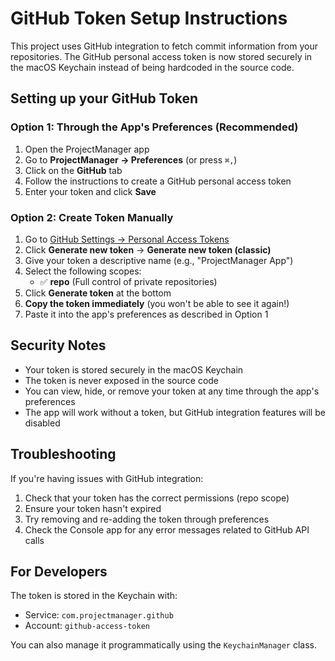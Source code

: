 # GitHub Token Setup Instructions

This project uses GitHub integration to fetch commit information from your repositories. The GitHub personal access token is now stored securely in the macOS Keychain instead of being hardcoded in the source code.

## Setting up your GitHub Token

### Option 1: Through the App's Preferences (Recommended)

1. Open the ProjectManager app
2. Go to **ProjectManager → Preferences** (or press `⌘,`)
3. Click on the **GitHub** tab
4. Follow the instructions to create a GitHub personal access token
5. Enter your token and click **Save**

### Option 2: Create Token Manually

1. Go to [GitHub Settings → Personal Access Tokens](https://github.com/settings/tokens)
2. Click **Generate new token** → **Generate new token (classic)**
3. Give your token a descriptive name (e.g., "ProjectManager App")
4. Select the following scopes:
   - ✅ **repo** (Full control of private repositories)
5. Click **Generate token** at the bottom
6. **Copy the token immediately** (you won't be able to see it again!)
7. Paste it into the app's preferences as described in Option 1

## Security Notes

- Your token is stored securely in the macOS Keychain
- The token is never exposed in the source code
- You can view, hide, or remove your token at any time through the app's preferences
- The app will work without a token, but GitHub integration features will be disabled

## Troubleshooting

If you're having issues with GitHub integration:

1. Check that your token has the correct permissions (repo scope)
2. Ensure your token hasn't expired
3. Try removing and re-adding the token through preferences
4. Check the Console app for any error messages related to GitHub API calls

## For Developers

The token is stored in the Keychain with:
- Service: `com.projectmanager.github`
- Account: `github-access-token`

You can also manage it programmatically using the `KeychainManager` class.